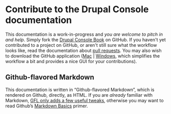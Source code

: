 # Contribute to the Drupal Console documentation
This documentation is a work-in-progress and *you are welcome to pitch in and help*. Simply fork the [Drupal Console Book](https://github.com/hechoendrupal/drupal-console-book "(i.e. this documentation)") on GitHub. If you haven't yet contributed to a project on GitHub, or aren't still sure what the workflow looks like, read the documentation about [pull requests](https://help.github.com/articles/using-pull-requests/). You may also wish to download the GitHub application ([Mac](https://mac.github.com) | [Windows](https://windows.github.com), which simplifies the workflow a bit and provides a nice GUI for your contributions).

## Github-flavored Markdown
This documentation is written in “Github-flavored Markdown”, which is rendered on Github, directly, as HTML. If you are *already* familiar with Markdown, [GFL only adds a few useful tweaks](https://help.github.com/articles/github-flavored-markdown/ "Github-Flavored Markdown—official documentation"), otherwise you may want to read Github’s [Markdown Basics](https://help.github.com/articles/markdown-basics/) primer.